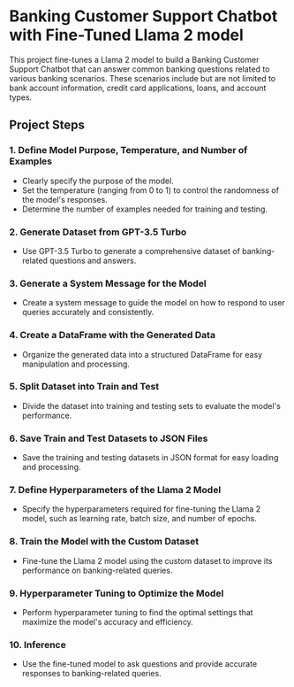 # Banking Customer Support Chatbot with Fine-Tuned Llama 2 model

This project fine-tunes a Llama 2 model to build a Banking Customer Support Chatbot that can answer common banking questions related to various banking scenarios. These scenarios include but are not limited to bank account information, credit card applications, loans, and account types.

## Project Steps

### 1. Define Model Purpose, Temperature, and Number of Examples
   - Clearly specify the purpose of the model.
   - Set the temperature (ranging from 0 to 1) to control the randomness of the model's responses.
   - Determine the number of examples needed for training and testing.

### 2. Generate Dataset from GPT-3.5 Turbo
   - Use GPT-3.5 Turbo to generate a comprehensive dataset of banking-related questions and answers.

### 3. Generate a System Message for the Model
   - Create a system message to guide the model on how to respond to user queries accurately and consistently.

### 4. Create a DataFrame with the Generated Data
   - Organize the generated data into a structured DataFrame for easy manipulation and processing.

### 5. Split Dataset into Train and Test
   - Divide the dataset into training and testing sets to evaluate the model's performance.

### 6. Save Train and Test Datasets to JSON Files
   - Save the training and testing datasets in JSON format for easy loading and processing.

### 7. Define Hyperparameters of the Llama 2 Model
   - Specify the hyperparameters required for fine-tuning the Llama 2 model, such as learning rate, batch size, and number of epochs.

### 8. Train the Model with the Custom Dataset
   - Fine-tune the Llama 2 model using the custom dataset to improve its performance on banking-related queries.

### 9. Hyperparameter Tuning to Optimize the Model
   - Perform hyperparameter tuning to find the optimal settings that maximize the model's accuracy and efficiency.

### 10. Inference
   - Use the fine-tuned model to ask questions and provide accurate responses to banking-related queries.

